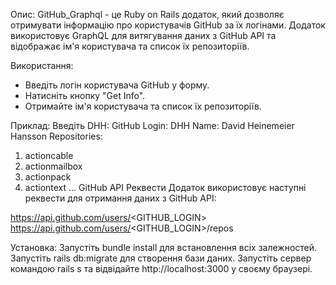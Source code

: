 Опис:
GitHub_Graphql - це Ruby on Rails додаток, який дозволяє отримувати інформацію про користувачів GitHub за їх логінами. Додаток використовує GraphQL для витягування даних з GitHub API та відображає ім'я користувача та список їх репозиторіїв.

Використання:
- Введіть логін користувача GitHub у форму.
- Натисніть кнопку "Get Info".
- Отримайте ім'я користувача та список їх репозиторіїв.

Приклад:
Введіть DHH:
GitHub Login: DHH
Name: David Heinemeier Hansson
  Repositories:
1. actioncable
2. actionmailbox
3. actionpack
4. actiontext
...
GitHub API Реквести
Додаток використовує наступні реквести для отримання даних з GitHub API:

https://api.github.com/users/<GITHUB_LOGIN>
https://api.github.com/users/<GITHUB_LOGIN>/repos

Установка:
Запустіть bundle install для встановлення всіх залежностей.
Запустіть rails db:migrate для створення бази даних.
Запустіть сервер командою rails s та відвідайте http://localhost:3000 у своєму браузері.
